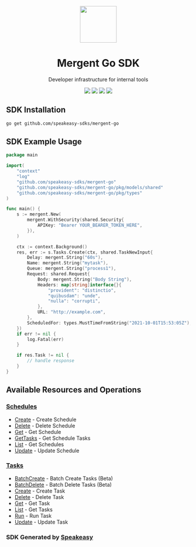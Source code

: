 <div align="center">
    <picture>
        <source srcset="https://user-images.githubusercontent.com/6267663/228782760-eae443cd-8197-4667-91f5-656d90633db1.svg" media="(prefers-color-scheme: dark)" width="100">
        <img src="https://user-images.githubusercontent.com/6267663/228782746-c33cbcc8-4767-42c8-9a50-af6552703414.svg" width="100">
    </picture>
    <h1>Mergent Go SDK</h1>
   <p>Developer infrastructure for internal tools</p>
   <a href="https://docs.mergent.co/"><img src="https://img.shields.io/static/v1?label=Docs&message=API Ref&color=000&style=for-the-badge" /></a>
   <a href="https://github.com/speakeasy-sdks/mergent-go/actions"><img src="https://img.shields.io/github/actions/workflow/status/speakeasy-sdks/mergent-go/speakeasy_sdk_generation.yml?style=for-the-badge" /></a>
  <a href="https://opensource.org/licenses/MIT"><img src="https://img.shields.io/badge/License-MIT-blue.svg?style=for-the-badge" /></a>
  <a href="https://github.com/speakeasy-sdks/mergent-go/releases"><img src="https://img.shields.io/github/v/release/speakeasy-sdks/mergent-go?sort=semver&style=for-the-badge" /></a>
</div>

<!-- Start SDK Installation -->
## SDK Installation

```bash
go get github.com/speakeasy-sdks/mergent-go
```
<!-- End SDK Installation -->

## SDK Example Usage
<!-- Start SDK Example Usage -->
```go
package main

import(
	"context"
	"log"
	"github.com/speakeasy-sdks/mergent-go"
	"github.com/speakeasy-sdks/mergent-go/pkg/models/shared"
	"github.com/speakeasy-sdks/mergent-go/pkg/types"
)

func main() {
    s := mergent.New(
        mergent.WithSecurity(shared.Security{
            APIKey: "Bearer YOUR_BEARER_TOKEN_HERE",
        }),
    )

    ctx := context.Background()
    res, err := s.Tasks.Create(ctx, shared.TaskNewInput{
        Delay: mergent.String("60s"),
        Name: mergent.String("mytask"),
        Queue: mergent.String("process1"),
        Request: shared.Request{
            Body: mergent.String("Body String"),
            Headers: map[string]interface{}{
                "provident": "distinctio",
                "quibusdam": "unde",
                "nulla": "corrupti",
            },
            URL: "http://example.com",
        },
        ScheduledFor: types.MustTimeFromString("2021-10-01T15:53:05Z"),
    })
    if err != nil {
        log.Fatal(err)
    }

    if res.Task != nil {
        // handle response
    }
}
```
<!-- End SDK Example Usage -->

<!-- Start SDK Available Operations -->
## Available Resources and Operations


### [Schedules](docs/schedules/README.md)

* [Create](docs/schedules/README.md#create) - Create Schedule
* [Delete](docs/schedules/README.md#delete) - Delete Schedule
* [Get](docs/schedules/README.md#get) - Get Schedule
* [GetTasks](docs/schedules/README.md#gettasks) - Get Schedule Tasks
* [List](docs/schedules/README.md#list) - Get Schedules
* [Update](docs/schedules/README.md#update) - Update Schedule

### [Tasks](docs/tasks/README.md)

* [BatchCreate](docs/tasks/README.md#batchcreate) - Batch Create Tasks (Beta)
* [BatchDelete](docs/tasks/README.md#batchdelete) - Batch Delete Tasks (Beta)
* [Create](docs/tasks/README.md#create) - Create Task
* [Delete](docs/tasks/README.md#delete) - Delete Task
* [Get](docs/tasks/README.md#get) - Get Task
* [List](docs/tasks/README.md#list) - Get Tasks
* [Run](docs/tasks/README.md#run) - Run Task
* [Update](docs/tasks/README.md#update) - Update Task
<!-- End SDK Available Operations -->

### SDK Generated by [Speakeasy](https://docs.speakeasyapi.dev/docs/using-speakeasy/client-sdks)
